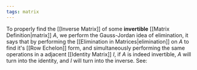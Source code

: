 ```yaml
---
tags: matrix
---
```

To properly find the [[Inverse Matrix]] of some **invertible** [[Matrix Definition|matrix]] $A$, we perform the Gauss-Jordan idea of elimination, it says that by performing the [[Elimination in Matrices|elimination]] on $A$ to find it's [[Row Echelon]] form, and simultaneously performing the same operations in a adjacent [[Identity Matrix]] $I$, if $A$ is indeed invertible, $A$ will turn into the identity, and $I$ will turn into the inverse. See:



